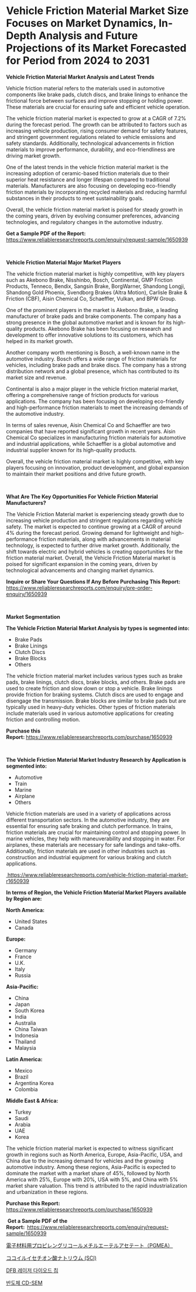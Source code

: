 <p><h1>Vehicle Friction Material Market Size Focuses on Market Dynamics, In-Depth Analysis and Future Projections of its Market Forecasted for Period from 2024 to 2031</h1></p><p><strong>Vehicle Friction Material Market Analysis and Latest Trends</strong></p>
<p><p>Vehicle friction material refers to the materials used in automotive components like brake pads, clutch discs, and brake linings to enhance the frictional force between surfaces and improve stopping or holding power. These materials are crucial for ensuring safe and efficient vehicle operation.</p><p>The vehicle friction material market is expected to grow at a CAGR of 7.2% during the forecast period. The growth can be attributed to factors such as increasing vehicle production, rising consumer demand for safety features, and stringent government regulations related to vehicle emissions and safety standards. Additionally, technological advancements in friction materials to improve performance, durability, and eco-friendliness are driving market growth.</p><p>One of the latest trends in the vehicle friction material market is the increasing adoption of ceramic-based friction materials due to their superior heat resistance and longer lifespan compared to traditional materials. Manufacturers are also focusing on developing eco-friendly friction materials by incorporating recycled materials and reducing harmful substances in their products to meet sustainability goals.</p><p>Overall, the vehicle friction material market is poised for steady growth in the coming years, driven by evolving consumer preferences, advancing technologies, and regulatory changes in the automotive industry.</p></p>
<p><strong>Get a Sample PDF of the Report:&nbsp;</strong> <a href="https://www.reliableresearchreports.com/enquiry/request-sample/1650939">https://www.reliableresearchreports.com/enquiry/request-sample/1650939</a></p>
<p>&nbsp;</p>
<p><strong>Vehicle Friction Material Major Market Players</strong></p>
<p><p>The vehicle friction material market is highly competitive, with key players such as Akebono Brake, Nisshinbo, Bosch, Continental, GMP Friction Products, Tenneco, Bendix, Sangsin Brake, BorgWarner, Shandong Longji, Shandong Gold Phoenix, Svendborg Brakes (Altra Motion), Carlisle Brake & Friction (CBF), Aisin Chemical Co, Schaeffler, Vulkan, and BPW Group.</p><p>One of the prominent players in the market is Akebono Brake, a leading manufacturer of brake pads and brake components. The company has a strong presence in the global automotive market and is known for its high-quality products. Akebono Brake has been focusing on research and development to offer innovative solutions to its customers, which has helped in its market growth.</p><p>Another company worth mentioning is Bosch, a well-known name in the automotive industry. Bosch offers a wide range of friction materials for vehicles, including brake pads and brake discs. The company has a strong distribution network and a global presence, which has contributed to its market size and revenue.</p><p>Continental is also a major player in the vehicle friction material market, offering a comprehensive range of friction products for various applications. The company has been focusing on developing eco-friendly and high-performance friction materials to meet the increasing demands of the automotive industry.</p><p>In terms of sales revenue, Aisin Chemical Co and Schaeffler are two companies that have reported significant growth in recent years. Aisin Chemical Co specializes in manufacturing friction materials for automotive and industrial applications, while Schaeffler is a global automotive and industrial supplier known for its high-quality products.</p><p>Overall, the vehicle friction material market is highly competitive, with key players focusing on innovation, product development, and global expansion to maintain their market positions and drive future growth.</p></p>
<p>&nbsp;</p>
<p><strong>What Are The Key Opportunities For Vehicle Friction Material Manufacturers?</strong></p>
<p><p>The Vehicle Friction Material market is experiencing steady growth due to increasing vehicle production and stringent regulations regarding vehicle safety. The market is expected to continue growing at a CAGR of around 4% during the forecast period. Growing demand for lightweight and high-performance friction materials, along with advancements in material technology, is expected to further drive market growth. Additionally, the shift towards electric and hybrid vehicles is creating opportunities for the friction material market. Overall, the Vehicle Friction Material market is poised for significant expansion in the coming years, driven by technological advancements and changing market dynamics.</p></p>
<p><strong>Inquire or Share Your Questions If Any Before Purchasing This Report:</strong> <a href="https://www.reliableresearchreports.com/enquiry/pre-order-enquiry/1650939">https://www.reliableresearchreports.com/enquiry/pre-order-enquiry/1650939</a></p>
<p>&nbsp;</p>
<p><strong>Market Segmentation</strong></p>
<p><strong>The Vehicle Friction Material Market Analysis by types is segmented into:</strong></p>
<p><ul><li>Brake Pads</li><li>Brake Linings</li><li>Clutch Discs</li><li>Brake Blocks</li><li>Others</li></ul></p>
<p><p>The vehicle friction material market includes various types such as brake pads, brake linings, clutch discs, brake blocks, and others. Brake pads are used to create friction and slow down or stop a vehicle. Brake linings provide friction for braking systems. Clutch discs are used to engage and disengage the transmission. Brake blocks are similar to brake pads but are typically used in heavy-duty vehicles. Other types of friction materials include materials used in various automotive applications for creating friction and controlling motion.</p></p>
<p><strong>Purchase this Report:&nbsp;</strong><a href="https://www.reliableresearchreports.com/purchase/1650939">https://www.reliableresearchreports.com/purchase/1650939</a></p>
<p>&nbsp;</p>
<p><strong>The Vehicle Friction Material Market Industry Research by Application is segmented into:</strong></p>
<p><ul><li>Automotive</li><li>Train</li><li>Marine</li><li>Airplane</li><li>Others</li></ul></p>
<p><p>Vehicle friction materials are used in a variety of applications across different transportation sectors. In the automotive industry, they are essential for ensuring safe braking and clutch performance. In trains, friction materials are crucial for maintaining control and stopping power. In marine vehicles, they help with maneuverability and stopping in water. For airplanes, these materials are necessary for safe landings and take-offs. Additionally, friction materials are used in other industries such as construction and industrial equipment for various braking and clutch applications.</p></p>
<p><a href="https://www.reliableresearchreports.com/vehicle-friction-material-market-r1650939">&nbsp;https://www.reliableresearchreports.com/vehicle-friction-material-market-r1650939</a></p>
<p><strong>In terms of Region, the Vehicle Friction Material Market Players available by Region are:</strong></p>
<p>
    <p> <strong> North America: </strong>
        <ul>
            <li>United States</li>
            <li>Canada</li>
        </ul>
        </p> 
    <p> <strong> Europe: </strong>
        <ul>
            <li>Germany</li>
            <li>France</li>
            <li>U.K.</li>
            <li>Italy</li>
            <li>Russia</li>
        </ul>
        </p> 
    <p> <strong> Asia-Pacific: </strong>
        <ul>
            <li>China</li>
            <li>Japan</li>
            <li>South Korea</li>
            <li>India</li>
            <li>Australia</li>
            <li>China Taiwan</li>
            <li>Indonesia</li>
            <li>Thailand</li>
            <li>Malaysia</li>
        </ul>
        </p> 
    <p> <strong> Latin America: </strong>
        <ul>
            <li>Mexico</li>
            <li>Brazil</li>
            <li>Argentina Korea</li>
            <li>Colombia</li>
        </ul>
        </p> 
    <p> <strong> Middle East & Africa: </strong>
        <ul>
            <li>Turkey</li>
            <li>Saudi</li>
            <li>Arabia</li>
            <li>UAE</li>
            <li>Korea</li>
        </ul>
    </p>
    </p>
<p><p>The vehicle friction material market is expected to witness significant growth in regions such as North America, Europe, Asia-Pacific, USA, and China due to the increasing demand for vehicles and the growing automotive industry. Among these regions, Asia-Pacific is expected to dominate the market with a market share of 45%, followed by North America with 25%, Europe with 20%, USA with 5%, and China with 5% market share valuation. This trend is attributed to the rapid industrialization and urbanization in these regions.</p></p>
<p><strong>Purchase this Report: </strong><a href="https://www.reliableresearchreports.com/purchase/1650939">https://www.reliableresearchreports.com/purchase/1650939</a></p>
<p>&nbsp;<strong>Get a Sample PDF of the Report:&nbsp;&nbsp;</strong><a href="https://www.reliableresearchreports.com/enquiry/request-sample/1650939">https://www.reliableresearchreports.com/enquiry/request-sample/1650939</a></p>
<p><strong></strong></p>
<p><p><a href="https://github.com/RodHoppe07/Market-Research-Report-List-1/blob/main/774335194600.md">電子材料用プロピレングリコールメチルエーテルアセテート（PGMEA）</a></p><p><a href="https://github.com/reliezer65/Market-Research-Report-List-1/blob/main/547652794602.md">ココイルイセチオン酸ナトリウム (SCI)</a></p><p><a href="https://github.com/RonSpencer61/Market-Research-Report-List-1/blob/main/769682186223.md">DFB 레이저 다이오드 칩</a></p><p><a href="https://github.com/CarmellaLang1/Market-Research-Report-List-1/blob/main/975501586224.md">반도체 CD-SEM</a></p></p>